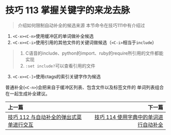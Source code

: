 # 技巧 113 掌握关键字的来龙去脉 
> 介绍如何限制自动补全的候选来源
> 本节命令在技巧111中有介绍过

1. `<C-x><C-n>`使用缓冲区的单词做补全候选
2. `<C-x><C-i>`使用引用的其他文件的关键词做候选（`<C-i>`相当于`include`）
> 1. C语音的include、python的import、ruby的require所引用的文件都能实现
> 2. `:set include?`可以查看引用的文件
3. `<C-x><C-]>`使用ctags的索引关键字作为候选

普通补全(`<C-n>`)会把来自于缓冲区列表、包含文件以及标签文件的 单词列表组合在一起生成补全建议。


|上一篇|下一篇|
|:---|---:|
|[技巧 112 与自动补全的弹出式菜单进行交互](tip112.md)|[技巧 114 使用字典中的单词进行自动补全](tip114.md)|
